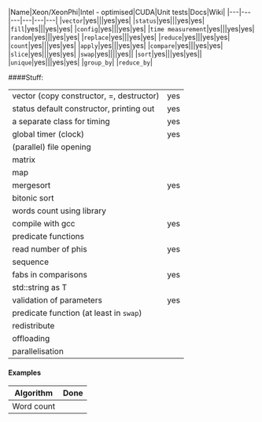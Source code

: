 |Name|Xeon/XeonPhi|Intel - optimised|CUDA|Unit tests|Docs|Wiki|
|---|---|---|---|---|---|
|`vector`|yes|||yes|yes|
|`status`|yes|||yes|yes|
|`fill`|yes|||yes|yes|
|`config`|yes|||yes|yes|
|`time measurement`|yes|||yes|yes|
|`random`|yes|||yes|yes|
|`replace`|yes|||yes|yes|
|`reduce`|yes|||yes|yes|
|`count`|yes|||yes|yes|
|`apply`|yes|||yes|yes|
|`compare`|yes|||yes|yes|
|`slice`|yes|||yes|yes|
|`swap`|yes||||yes||
|`sort`|yes|||yes|yes||
|`unique`|yes|||yes|yes|
|`group_by`|
|`reduce_by`|

####Stuff:

|||
|---|---|
|vector (copy constructor, =, destructor)|yes|
|status default constructor, printing out|yes|
|a separate class for timing|yes|
|global timer (clock)|yes|
|(parallel) file opening||
|matrix||
|map||
|mergesort|yes|
|bitonic sort||
|words count using library||
|compile with gcc|yes|
|predicate functions||
|read number of phis|yes|
|sequence||
|fabs in comparisons|yes|
|std::string as T||
|validation of parameters|yes|
|predicate function (at least in `swap`)||
|redistribute||
|offloading||
|parallelisation||

#### Examples

|Algorithm|Done|
|---|---|
|Word count||
